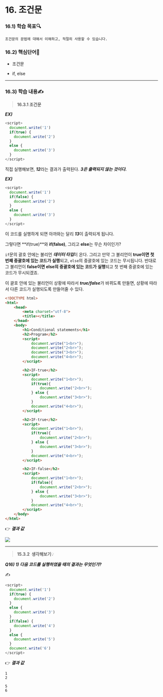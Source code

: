 # 16. 조건문



### 16.1) 학습 목표🔍

```
조건문의 문법에 대해서 이해하고, 적절히 사용할 수 있습니다.
```



### 16.2) 핵심단어📝

- 조건문

- if, else

  

---



### 16.3) 학습 내용✍

>  <strong>16.3.1 조건문</strong>

<em>**EX)**</em>  

```javascript
<script>
  document.write('1')
  if(true) {
    document.write('2')
  }
  else {
    document.write('3')
  }
</script>
```

직접 실행해보면, ***12***라는 결과가 출력된다. ***3은 출력되지 않는 것이다.***



<em>**EX)**</em>  

```javascript
<script>
  document.write('1')
  if(false) {
    document.write('2')
  }
  else {
    document.write('3')
  }
</script>
```

이 코드를 실행하게 되면 아까와는 달리 ***13***이 출력되게 됩니다.

그렇다면 **if(true)**와 **if(false)**, 그리고 **else**는 무슨 차이인가?

`if`문의 괄호 안에는 불리언 ***데이터 타입***이 온다. 그리고 만약 그 불리언이 **true이면 첫 번째 중괄호에 있는 코드가 실행**되고, `else`의 중괄호에 있는 코드는 무시됩니다. 반대로 그 불리언이 **false이면 else의 중괄호에 있는 코드가 실행**되고 첫 번째 중괄호에 있는 코드가 무시되겠죠.

이 괄호 안에 있는 불리언이 상황에 따라서 ***true/false***가 바뀌도록 만들면, 상황에 따라서 다른 코드가 실행되도록 만들어줄 수 있다.



```html
<!DOCTYPE html>
<html>
    <head>
        <meta charset="utf-8">
        <title></title>
    </head>
    <body>
        <h1>Conditional statements</h1>
        <h2>Program</h2>
        <script>
            document.write("1<br>");
            document.write("2<br>");
            document.write("3<br>");
            document.write("4<br>");
        </script>

        <h2>IF-true</h2>
        <script>
            document.write("1<br>");
            if(true){
                document.write("2<br>");
            } else {
                document.write("3<br>");
            }
            document.write("4<br>");
        </script>

        <h2>IF-true</h2>
        <script>
            document.write("1<br>");
            if(true){
                document.write("2<br>");
            } else {
                document.write("3<br>");
            }
            document.write("4<br>");
        </script>

        <h2>IF-false</h2>
        <script>
            document.write("1<br>");
            if(false){
                document.write("2<br>");
            } else {
                document.write("3<br>");
            }
            document.write("4<br>");
        </script>
    </body>
</html>
```

👉 ***결과 값***

![](https://user-images.githubusercontent.com/75871005/123093559-cdd56880-d466-11eb-9b08-2b75fc784a65.png)

---



>  <strong>15.3.2  생각해보기</strong>💡

***Q16) 1) 다음 코드를 실행하였을 때의 결과는 무엇인가?***

✍ 

```javascript
<script>
  document.write('1')
  if(true) {
    document.write('2')
  }
  else {
    document.write('3')
  }
  if(false) {
    document.write('4')
  }
  else {
    document.write('5')
  }
  document.write('6')
</script>
```

👉 ***결과 값***

```
1
2

5
6
```







